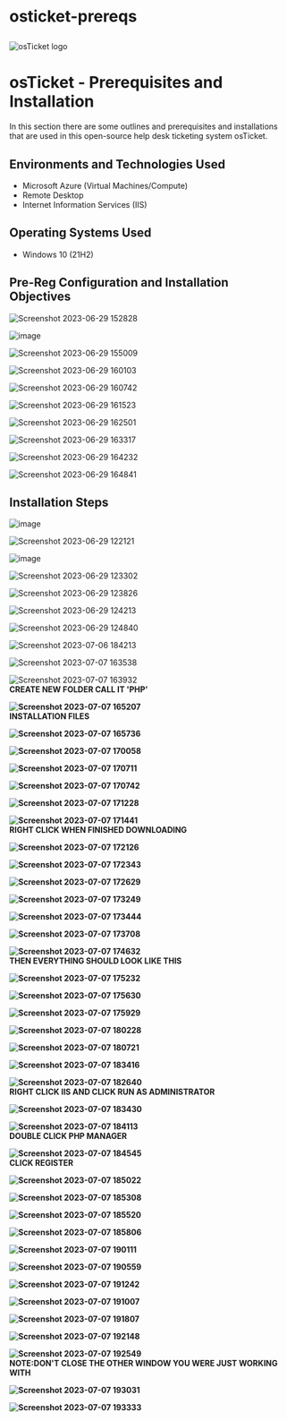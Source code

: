 # osticket-prereqs<p align="center">
<img src="https://i.imgur.com/Clzj7Xs.png" alt="osTicket logo"/>


<h1>osTicket - Prerequisites and Installation</h1>
In this section there are some outlines and prerequisites and installations that are used in this open-source help desk ticketing system osTicket.<br />




<h2>Environments and Technologies Used</h2>

- Microsoft Azure (Virtual Machines/Compute)
- Remote Desktop
- Internet Information Services (IIS)

<h2>Operating Systems Used </h2>

- Windows 10</b> (21H2)

<h2>Pre-Reg Configuration and Installation Objectives</h2>

![Screenshot 2023-06-29 152828](https://github.com/Tcoursecareers23/osticket-prereqs/assets/138035327/8ce4b1eb-8fcd-44e8-8f82-f16ced3cd7a6)

![image](https://github.com/Tcoursecareers23/osticket-prereqs/assets/138035327/517239c1-cda7-4bd3-9653-d5dba31913b8)

![Screenshot 2023-06-29 155009](https://github.com/Tcoursecareers23/osticket-prereqs/assets/138035327/fa537e64-33ef-469b-bce0-3abb4dd2e15d)

![Screenshot 2023-06-29 160103](https://github.com/Tcoursecareers23/osticket-prereqs/assets/138035327/4dbbf9bb-3aae-4300-8e1c-b1fae3f17c11)

![Screenshot 2023-06-29 160742](https://github.com/Tcoursecareers23/osticket-prereqs/assets/138035327/d32d3468-0730-4a83-8054-52810ca32aed)

![Screenshot 2023-06-29 161523](https://github.com/Tcoursecareers23/osticket-prereqs/assets/138035327/e2126641-392f-4f59-b24d-78351ae281b9)

![Screenshot 2023-06-29 162501](https://github.com/Tcoursecareers23/osticket-prereqs/assets/138035327/2a3f1a34-78c8-432a-985f-1ca76e2aad49)

![Screenshot 2023-06-29 163317](https://github.com/Tcoursecareers23/osticket-prereqs/assets/138035327/907ae18b-bb72-47a4-8b2e-9778f3bb61b4)

![Screenshot 2023-06-29 164232](https://github.com/Tcoursecareers23/osticket-prereqs/assets/138035327/23141b21-5702-4954-86ab-56475a3da593)

![Screenshot 2023-06-29 164841](https://github.com/Tcoursecareers23/osticket-prereqs/assets/138035327/d7e35618-0141-43be-8dd7-3048aa1ecfa0)


<h2>Installation Steps</h2>

![image](https://github.com/Tcoursecareers23/osticket-prereqs/assets/138035327/ac62c421-e09c-42d4-82bf-2fce27a26e66)



![Screenshot 2023-06-29 122121](https://github.com/Tcoursecareers23/osticket-prereqs/assets/138035327/d203e63c-516f-4df1-ab8b-81fae669274c)


![image](https://github.com/Tcoursecareers23/osticket-prereqs/assets/138035327/9f13c202-3b0c-483f-be9f-2568364b2e72)

![Screenshot 2023-06-29 123302](https://github.com/Tcoursecareers23/osticket-prereqs/assets/138035327/c631fc52-3cb2-47dd-acdd-5b2f77dc8ea6)


![Screenshot 2023-06-29 123826](https://github.com/Tcoursecareers23/osticket-prereqs/assets/138035327/3893b099-3433-4736-934e-a712e32b0065)


![Screenshot 2023-06-29 124213](https://github.com/Tcoursecareers23/osticket-prereqs/assets/138035327/ef660625-de08-4e67-b213-07c31059bc5c)


![Screenshot 2023-06-29 124840](https://github.com/Tcoursecareers23/osticket-prereqs/assets/138035327/2dfa40e7-bfd6-4d77-83c1-334fad046f7d)

![Screenshot 2023-07-06 184213](https://github.com/Tcoursecareers23/osticket-prereqs/assets/138035327/aa7e06fe-cbae-48d1-94d2-c17a79d6d7bd)

![Screenshot 2023-07-07 163538](https://github.com/Tcoursecareers23/osticket-prereqs/assets/138035327/c84c3cd3-df46-412a-8bff-689d3eabc750)

![Screenshot 2023-07-07 163932](https://github.com/Tcoursecareers23/osticket-prereqs/assets/138035327/784871b5-73a6-413f-8513-33c05015926b)
<br /><b/>CREATE NEW FOLDER CALL IT 'PHP'

![Screenshot 2023-07-07 165207](https://github.com/Tcoursecareers23/osticket-prereqs/assets/138035327/c4ab1d2b-bf11-4cb0-9607-934c88c532e0)
<br /><b/>INSTALLATION FILES

![Screenshot 2023-07-07 165736](https://github.com/Tcoursecareers23/osticket-prereqs/assets/138035327/419087f6-fbfa-4e23-b7a0-480bc7f5077f)

![Screenshot 2023-07-07 170058](https://github.com/Tcoursecareers23/osticket-prereqs/assets/138035327/b753342f-d2bb-4e1d-95a6-cbf412f0eab7)

![Screenshot 2023-07-07 170711](https://github.com/Tcoursecareers23/osticket-prereqs/assets/138035327/fdcf6f20-1f82-4d9a-8b0e-f0fee9688241)

![Screenshot 2023-07-07 170742](https://github.com/Tcoursecareers23/osticket-prereqs/assets/138035327/27c9f875-1cb8-4ccf-a58d-1be383536215)

![Screenshot 2023-07-07 171228](https://github.com/Tcoursecareers23/osticket-prereqs/assets/138035327/cbc15f8e-bb24-4b9a-a14c-e6907ef6c7e9)

![Screenshot 2023-07-07 171441](https://github.com/Tcoursecareers23/osticket-prereqs/assets/138035327/9a4cdd9c-6345-4d40-a415-da4ce70b573b)
<br/><b/>RIGHT CLICK WHEN FINISHED DOWNLOADING

![Screenshot 2023-07-07 172126](https://github.com/Tcoursecareers23/osticket-prereqs/assets/138035327/a5610a85-3e5c-459a-bace-31f62b3239fa)

![Screenshot 2023-07-07 172343](https://github.com/Tcoursecareers23/osticket-prereqs/assets/138035327/974b19e7-0ddd-4bda-b00f-a3fe924cc3a5)

![Screenshot 2023-07-07 172629](https://github.com/Tcoursecareers23/osticket-prereqs/assets/138035327/419c292d-8c09-4b7b-8975-c6fd3830bce5)

![Screenshot 2023-07-07 173249](https://github.com/Tcoursecareers23/osticket-prereqs/assets/138035327/9a7ceadc-bf9d-4378-860c-f1d85df32c4f)

![Screenshot 2023-07-07 173444](https://github.com/Tcoursecareers23/osticket-prereqs/assets/138035327/42eaf042-10bc-4e65-8cb9-9ffb1e28072f)

![Screenshot 2023-07-07 173708](https://github.com/Tcoursecareers23/osticket-prereqs/assets/138035327/122e87e6-696d-4faf-b100-0cd851cb43fa)

![Screenshot 2023-07-07 174632](https://github.com/Tcoursecareers23/osticket-prereqs/assets/138035327/f75d2649-1fd0-4c86-8c89-ae15b1685a22)
<br /><b/>THEN EVERYTHING SHOULD LOOK LIKE THIS

![Screenshot 2023-07-07 175232](https://github.com/Tcoursecareers23/osticket-prereqs/assets/138035327/2504462a-baec-4de2-ba34-ab257a5f4c4a)

![Screenshot 2023-07-07 175630](https://github.com/Tcoursecareers23/osticket-prereqs/assets/138035327/bb2ea8ac-cac9-408e-8c60-8e8ab661f346)

![Screenshot 2023-07-07 175929](https://github.com/Tcoursecareers23/osticket-prereqs/assets/138035327/c492254d-df2f-47e3-a9b6-6cc8cf54801b)

![Screenshot 2023-07-07 180228](https://github.com/Tcoursecareers23/osticket-prereqs/assets/138035327/31abadcf-9e5a-4397-aa59-fd8c7a97cb7c)

![Screenshot 2023-07-07 180721](https://github.com/Tcoursecareers23/osticket-prereqs/assets/138035327/0aa4059f-b3a6-404d-a56b-1b9e48bd0164)

![Screenshot 2023-07-07 183416](https://github.com/Tcoursecareers23/osticket-prereqs/assets/138035327/d7705757-93a0-4aff-8ec6-ec91a1b5577b)

![Screenshot 2023-07-07 182640](https://github.com/Tcoursecareers23/osticket-prereqs/assets/138035327/c5adf9ab-0fd4-48ee-a2cc-c71f5615d4b5)
<br /><b/>RIGHT CLICK IIS AND  CLICK RUN AS ADMINISTRATOR

![Screenshot 2023-07-07 183430](https://github.com/Tcoursecareers23/osticket-prereqs/assets/138035327/e0cccfda-def2-4fdb-89dd-3c7df56d6226)

![Screenshot 2023-07-07 184113](https://github.com/Tcoursecareers23/osticket-prereqs/assets/138035327/fafa467e-4f55-47bc-96a1-9ee725872cc7)
<br/><b/>DOUBLE CLICK PHP MANAGER

![Screenshot 2023-07-07 184545](https://github.com/Tcoursecareers23/osticket-prereqs/assets/138035327/54557635-02c7-4075-b7d5-c8d6af649279)
<br /><b/>CLICK REGISTER

![Screenshot 2023-07-07 185022](https://github.com/Tcoursecareers23/osticket-prereqs/assets/138035327/de4afa26-94c5-4e9a-913b-d321f9f5b3e6)

![Screenshot 2023-07-07 185308](https://github.com/Tcoursecareers23/osticket-prereqs/assets/138035327/fb03629b-9807-40c6-bd2d-ec1d431c5b22)

![Screenshot 2023-07-07 185520](https://github.com/Tcoursecareers23/osticket-prereqs/assets/138035327/f39b4865-130d-4b62-a91e-f7e6f654c330)

![Screenshot 2023-07-07 185806](https://github.com/Tcoursecareers23/osticket-prereqs/assets/138035327/f82da8e2-1597-46a1-8392-2a71d5891782)

![Screenshot 2023-07-07 190111](https://github.com/Tcoursecareers23/osticket-prereqs/assets/138035327/602c4e9a-9076-4cd5-b4a3-ee9c786d8c61)

![Screenshot 2023-07-07 190559](https://github.com/Tcoursecareers23/osticket-prereqs/assets/138035327/efffb022-160f-4ee4-a7c5-2476e80b4451)

![Screenshot 2023-07-07 191242](https://github.com/Tcoursecareers23/osticket-prereqs/assets/138035327/baeec129-190f-4bf3-b2d8-250e7663fc4b)

![Screenshot 2023-07-07 191007](https://github.com/Tcoursecareers23/osticket-prereqs/assets/138035327/574d93ac-dd9c-439f-ad8a-ba8fb43dae6e)

![Screenshot 2023-07-07 191807](https://github.com/Tcoursecareers23/osticket-prereqs/assets/138035327/a7cd5da9-db01-47df-99e7-4a57df8aa5b2)

![Screenshot 2023-07-07 192148](https://github.com/Tcoursecareers23/osticket-prereqs/assets/138035327/7a7da140-d616-4dd6-96d7-bf2f674ef31d)

![Screenshot 2023-07-07 192549](https://github.com/Tcoursecareers23/osticket-prereqs/assets/138035327/1b40dade-1bca-4416-b0ce-89f6cf4d43e1)
<br /><b/>NOTE:DON'T CLOSE THE OTHER WINDOW YOU WERE JUST WORKING WITH

![Screenshot 2023-07-07 193031](https://github.com/Tcoursecareers23/osticket-prereqs/assets/138035327/0e35f660-8021-4837-9bff-be8876a20ca0)

![Screenshot 2023-07-07 193333](https://github.com/Tcoursecareers23/osticket-prereqs/assets/138035327/856cfbf5-3b5c-42ad-a027-7af41875ac7f)



















